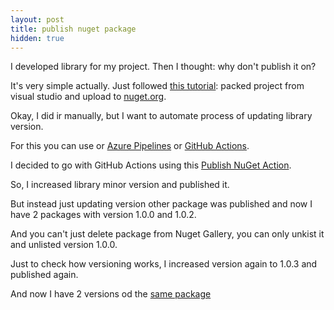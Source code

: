 ```yaml
---
layout: post
title: publish nuget package
hidden: true
---
```

I developed library for my project. Then I thought: why don't publish it on?

It's very simple actually. Just followed [this tutorial](https://docs.microsoft.com/en-us/nuget/nuget-org/publish-a-package): packed project from visual studio and upload to [nuget.org](https://www.nuget.org/packages/WikiDataiLib/).

Okay, I did ir manually, but I want to automate process of updating library version.

For this you can use or [Azure Pipelines](https://medium.com/@yanxiaodi/using-azure-devops-pipelines-to-publish-the-nuget-package-from-github-repo-fb58be4e9be8) or [GitHub Actions](https://brainlesscoder.com/2019/12/25/publishing-net-standard-nuget-package-with-github-actions/).

I decided to go with GitHub Actions using this [Publish NuGet Action](https://github.com/rohith/publish-nuget).

So, I increased library minor version and published it.

But instead just updating version other package was published and now I have 2 packages with version 1.0.0 and 1.0.2.

And you can't just delete package from Nuget Gallery, you can only unkist it and unlisted version 1.0.0.

Just to check how versioning works, I increased version again to 1.0.3 and published again.

And now I have 2 versions od the [same package](https://www.nuget.org/packages/WikiDataLib/)
